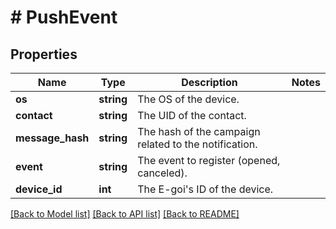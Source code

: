 # # PushEvent

## Properties

Name | Type | Description | Notes
------------ | ------------- | ------------- | -------------
**os** | **string** | The OS of the device. | 
**contact** | **string** | The UID of the contact. | 
**message_hash** | **string** | The hash of the campaign related to the notification. | 
**event** | **string** | The event to register (opened, canceled). | 
**device_id** | **int** | The E-goi&#39;s ID of the device. | 

[[Back to Model list]](../../README.md#documentation-for-models) [[Back to API list]](../../README.md#documentation-for-api-endpoints) [[Back to README]](../../README.md)


